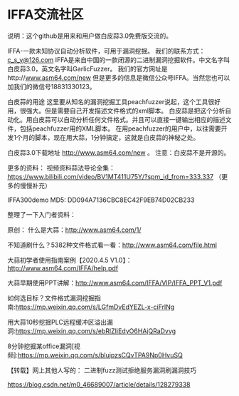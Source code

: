 # IFFA交流社区
说明：这个github是用来和用户做白皮蒜3.0免费版交流的。

IFFA-一款未知协议自动分析软件，可用于漏洞挖掘。
我们的联系方式：c_s_y@126.com
IFFA是来自中国的一款闭源的二进制漏洞挖掘软件。中文名字叫白皮蒜3.0，英文名字叫GarlicFuzzer。
我们的官方网址是http://www.asm64.com/new  但是更多的信息是微信公众号IFFA。当然您也可以加我们的微信号18831330123。

白皮蒜的用途
这里要从知名的漏洞挖掘工具peachfuzzer说起，这个工具很好用，很强大。但是需要自己开发描述文件格式的xml脚本。
白皮蒜是把这个分析自动化。用白皮蒜可以自动分析任何文件格式。并且可以直接一键输出相应的描述文件，包括peachfuzzer用的XML脚本。
在用peachfuzzer的用户中，以往需要开发1个月的脚本，现在用大蒜，1分钟搞定，这就是白皮蒜的神秘之处。


白皮蒜3.0下载地址 http://www.asm64.com/new 。
注意：白皮蒜不是开源的。

更多的资料：
视频资料蒜法导论全集： https://www.bilibili.com/video/BV1MT411U75Y/?spm_id_from=333.337
（更多的慢慢补充）


IFFA300demo     MD5: DD094A7136CBC8EC42F9EB74D02CB233



整理了一下入门者资料：

原创：
什么是大蒜：http://www.asm64.com/1/

不知道刷什么？5382种文件格式看一看：http://www.asm64.com/file.html

大蒜初学者使用指南案例【2020.4.5 V1.0】：http://www.asm64.com/IFFA/help.pdf

大蒜早期使用PPT讲解：http://www.asm64.com/IFFA/VIP/IFFA_PPT_V1.pdf

如何选目标？文件格式漏洞挖掘指南:https://mp.weixin.qq.com/s/LGfmDvEdYEZL-x-ciFrlNg

用大蒜10秒挖掘PLC远程缓冲区溢出漏洞:https://mp.weixin.qq.com/s/ebRlZIiEdyO6HAjQRaDvvg

8分钟挖掘某office漏洞[视频]:https://mp.weixin.qq.com/s/blujpzsCQvTPA9Np0HvuSQ


【转载】网上其他人写的：
二进制fuzz测试拒绝服务漏洞刷漏洞技巧

https://blog.csdn.net/m0_46689007/article/details/128279338 

